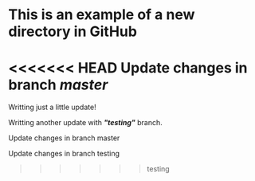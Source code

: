 # This is an example of a new directory in GitHub

<<<<<<< HEAD
Update changes in branch *master*
=======
Writting just a little update!  

Writting another update with ***"testing"*** branch. 

Update changes in branch master

Update changes in branch testing
>>>>>>> testing
